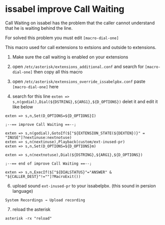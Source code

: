 # issabel improve Call Waiting
Call Waiting on issabel has the problem that the caller cannot understand that he is waiting behind the line.

For solved this problem you must edit `[macro-dial-one]`

This macro used for call extensions to extsions and outside to extensions.

1. Make sure the call waiting is enabled on your extensions

2. open `/etc/asterisk/extensions_additional.conf` and search for `[macro-dial-one]` then copy all this macro

3. open `/etc/asterisk/extensions_override_issabelpbx.conf` paste `[macro-dial-one]` here

4. search for this line `exten => s,n(godial),Dial(${DSTRING},${ARG1},${D_OPTIONS})`  delet it and edit it like below

``` astereisk
exten => s,n,Set(D_OPTIONS=${D_OPTIONS}I)

;--== improve Call Waiting ==--;

exten => s,n(godial),GotoIf($["${EXTENSION_STATE(${DEXTEN})}" = "INUSE"]?nextinuse:nextnotuse)
exten => s,n(nextinuse),Playback(custom/ext-inused-pr)
exten => s,n,Set(D_OPTIONS=${D_OPTIONS}m)

exten => s,n(nextnotuse),Dial(${DSTRING},${ARG1},${D_OPTIONS})

;--== end of improve Call Waiting ==--;

exten => s,n,ExecIf($["${DIALSTATUS}"="ANSWER" & "${CALLER_DEST}"!=""]?MacroExit())

```

6. upload sound `ext-inused-pr` to your issabelpbx. (this sound in persion language)
```astereisk
System Recordings → Upload recording

```

7. reload the asterisk
```
asterisk -rx "reload"
```